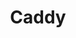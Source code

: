 ---
codehost: https://github.com/mholt/caddy
logohandle: caddyserver
sort: caddyserver
title: Caddy
twitter: https://x.com/caddyserver
website: https://caddyserver.com/
wikipedia: https://en.wikipedia.org/wiki/Caddy_(web_server)
---